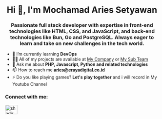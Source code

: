 <h1 align="center">Hi 👋, I'm Mochamad Aries Setyawan</h1>
<h3 align="center">Passionate full stack developer with expertise in front-end technologies like HTML, CSS, and JavaScript, and back-end technologies like Bun, Go and PostgreSQL. Always eager to learn and take on new challenges in the tech world.</h3>

- 🌱 I’m currently learning **DevOps**
- 👨‍💻 All of my projects are available at <a href="https://erayadigital.co.id">My Company</a> or <a href="https://inodreamstudio.com">My Sub Team</a>
- 💬 Ask me about **PHP, Javascript, Python and related technologies**
- 📫 How to reach me **aries@erayadigital.co.id**
- ⚡ Do you like playing games? **Let's play together** and i will record in My Youtube Channel
<h3 align="left">Connect with me:</h3>
<p align="left">
<a href="https://www.youtube.com/@SeiraSetyawaN" target="blank"><img align="center" src="https://raw.githubusercontent.com/rahuldkjain/github-profile-readme-generator/master/src/images/icons/Social/youtube.svg" alt="shadirmuhammedh" height="30" width="40" /></a>
</p>
